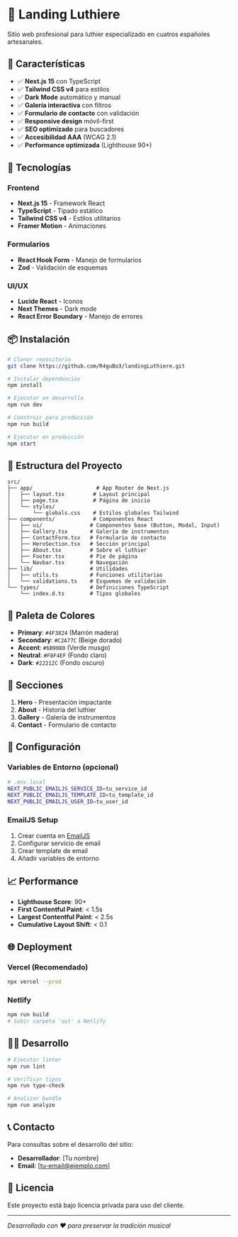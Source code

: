 # 🎸 Landing Luthiere

Sitio web profesional para luthier especializado en cuatros españoles artesanales.

## 🎯 Características

- ✅ **Next.js 15** con TypeScript
- ✅ **Tailwind CSS v4** para estilos
- ✅ **Dark Mode** automático y manual
- ✅ **Galería interactiva** con filtros
- ✅ **Formulario de contacto** con validación
- ✅ **Responsive design** móvil-first
- ✅ **SEO optimizado** para buscadores
- ✅ **Accesibilidad AAA** (WCAG 2.1)
- ✅ **Performance optimizada** (Lighthouse 90+)

## 🚀 Tecnologías

### Frontend
- **Next.js 15** - Framework React
- **TypeScript** - Tipado estático
- **Tailwind CSS v4** - Estilos utilitarios
- **Framer Motion** - Animaciones

### Formularios
- **React Hook Form** - Manejo de formularios
- **Zod** - Validación de esquemas

### UI/UX
- **Lucide React** - Iconos
- **Next Themes** - Dark mode
- **React Error Boundary** - Manejo de errores

## 📦 Instalación

```bash
# Clonar repositorio
git clone https://github.com/R4guBo3/landingLuthiere.git

# Instalar dependencias
npm install

# Ejecutar en desarrollo
npm run dev

# Construir para producción
npm run build

# Ejecutar en producción
npm start
```

## 🎨 Estructura del Proyecto

```
src/
├── app/                    # App Router de Next.js
│   ├── layout.tsx         # Layout principal
│   ├── page.tsx           # Página de inicio
│   └── styles/
│       └── globals.css    # Estilos globales Tailwind
├── components/            # Componentes React
│   ├── ui/               # Componentes base (Button, Modal, Input)
│   ├── Gallery.tsx       # Galería de instrumentos
│   ├── ContactForm.tsx   # Formulario de contacto
│   ├── HeroSection.tsx   # Sección principal
│   ├── About.tsx         # Sobre el luthier
│   ├── Footer.tsx        # Pie de página
│   └── Navbar.tsx        # Navegación
├── lib/                  # Utilidades
│   ├── utils.ts          # Funciones utilitarias
│   └── validations.ts    # Esquemas de validación
└── types/                # Definiciones TypeScript
    └── index.d.ts        # Tipos globales
```

## 🎨 Paleta de Colores

- **Primary**: `#4F3824` (Marrón madera)
- **Secondary**: `#C2A77C` (Beige dorado)
- **Accent**: `#6B9080` (Verde musgo)
- **Neutral**: `#F8F4EF` (Fondo claro)
- **Dark**: `#22212C` (Fondo oscuro)

## 📱 Secciones

1. **Hero** - Presentación impactante
2. **About** - Historia del luthier
3. **Gallery** - Galería de instrumentos
4. **Contact** - Formulario de contacto

## 🔧 Configuración

### Variables de Entorno (opcional)

```bash
# .env.local
NEXT_PUBLIC_EMAILJS_SERVICE_ID=tu_service_id
NEXT_PUBLIC_EMAILJS_TEMPLATE_ID=tu_template_id
NEXT_PUBLIC_EMAILJS_USER_ID=tu_user_id
```

### EmailJS Setup

1. Crear cuenta en [EmailJS](https://www.emailjs.com/)
2. Configurar servicio de email
3. Crear template de email
4. Añadir variables de entorno

## 📈 Performance

- **Lighthouse Score**: 90+
- **First Contentful Paint**: < 1.5s
- **Largest Contentful Paint**: < 2.5s
- **Cumulative Layout Shift**: < 0.1

## 🌐 Deployment

### Vercel (Recomendado)
```bash
npx vercel --prod
```

### Netlify
```bash
npm run build
# Subir carpeta 'out' a Netlify
```

## 👨‍💻 Desarrollo

```bash
# Ejecutar linter
npm run lint

# Verificar tipos
npm run type-check

# Analizar bundle
npm run analyze
```

## 📞 Contacto

Para consultas sobre el desarrollo del sitio:
- **Desarrollador**: [Tu nombre]
- **Email**: [tu-email@ejemplo.com]

## 📄 Licencia

Este proyecto está bajo licencia privada para uso del cliente.

---

*Desarrollado con ❤️ para preservar la tradición musical*